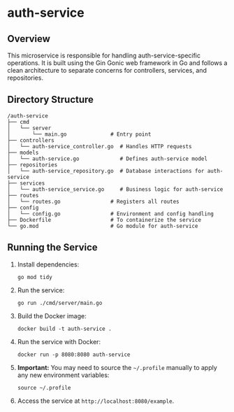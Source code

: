 # auth-service

## Overview

This microservice is responsible for handling auth-service-specific operations. It is built using the Gin Gonic web framework in Go and follows a clean architecture to separate concerns for controllers, services, and repositories.

## Directory Structure

```plaintext
/auth-service
├── cmd
│   └── server
│       └── main.go              # Entry point
├── controllers
│   └── auth-service_controller.go  # Handles HTTP requests
├── models
│   └── auth-service.go             # Defines auth-service model
├── repositories
│   └── auth-service_repository.go  # Database interactions for auth-service
├── services
│   └── auth-service_service.go     # Business logic for auth-service
├── routes
│   └── routes.go                # Registers all routes
├── config
│   └── config.go                # Environment and config handling
├── Dockerfile                   # To containerize the service
└── go.mod                       # Go module for auth-service
```

## Running the Service

1. Install dependencies:

   ```
   go mod tidy
   ```

2. Run the service:

   ```
   go run ./cmd/server/main.go
   ```

3. Build the Docker image:

   ```
   docker build -t auth-service .
   ```

4. Run the service with Docker:

   ```
   docker run -p 8080:8080 auth-service
   ```

5. **Important:** You may need to source the `~/.profile` manually to apply any new environment variables:

   ```
   source ~/.profile
   ```

6. Access the service at `http://localhost:8080/example`.
